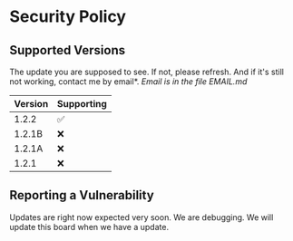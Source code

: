# Security Policy

## Supported Versions

The update you are supposed to see. If not, please refresh. And if it's still not working, contact me by email*. *Email is in the file EMAIL.md*

| Version | Supporting          |
| ------- |  -----------------  |
| 1.2.2   | :white_check_mark: |
| 1.2.1B  | :x:                |
| 1.2.1A  | :x:                |
| 1.2.1   | :x:                |

## Reporting a Vulnerability

Updates are right now expected very soon. We are debugging. We will update this board when we have a update.
